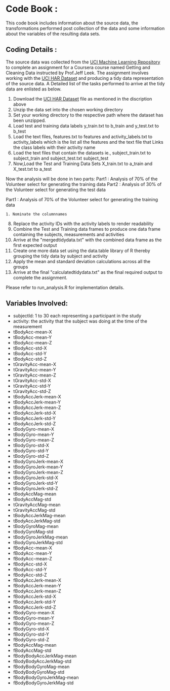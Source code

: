 Code Book :
===========

This code book includes information about the source data, the transformations performed post collection of the data and some information about the variables of the resulting data sets.

Coding Details :
----------------

The source data was collected from the [UCI Machine Learning Repository](http://archive.ics.uci.edu/ml/datasets/Human+Activity+Recognition+Using+Smartphones) to complete an assignment for a Coursera course named Getting and Cleaning Data instructed by Prof.Jeff Leek. The assignment involves working with the [UCI HAR Dataset](https://d396qusza40orc.cloudfront.net/getdata%2Fprojectfiles%2FUCI%20HAR%20Dataset.zip) and producing a tidy data representation of the source data. A Detailed list of the tasks performed to arrive at the tidy data are enlisted as below.

1. Download the [UCI HAR Dataset](https://d396qusza40orc.cloudfront.net/getdata%2Fprojectfiles%2FUCI%20HAR%20Dataset.zip) file as mentioned in the discription above
2. Unzip the data set into the chosen working directory
3. Set your working directory to the respective path where the dataset has been unzipped.
3. Load test and training data labels y_train.txt to b_train and y_test.txt to b_test
4. Load the text files, features.txt to features and activity_labels.txt to activity_labels which is the  list all the features and the text file that Links the class labels with their activity name
5. Load the text files that contain the datasets ie., subject_train.txt to subject_train  and subject_test.txt subject_test
6. Now,Load the Test and Training Data Sets X_train.txt to a_train and X_test.txt to a_test

Now the analysis will be done in two parts:
     Part1 : Analysis of 70% of the Volunteer select for generating the training data
     Part2 : Analysis of 30% of the Volunteer select for generating the test data 
    
Part1 : Analysis of 70% of the Volunteer select for generating the training data

    1. Nominate the columnnames
8. Replace the activity IDs with the activity labels to render readability
9. Combine the Test and Training data frames to produce one data frame containing the subjects, measurements and activities
10. Arrive at the "mergedtidydata.txt" with the combined data frame as the first expected output
11. Create one more data set using the data.table library of R thereby grouping the tidy data by subject and activity
12. Apply the mean and standard deviation calculations across all the groups
13. Arrive at the final "calculatedtidydata.txt" as the final required output to complete the assignment.

Please refer to run_analysis.R for implementation details.

Variables Involved: 
-------------------

- subjectId: 1 to 30 each representing a participant in the study
- activity: the activity that the subject was doing at the time of the measurement
- tBodyAcc-mean-X        
- tBodyAcc-mean-Y
- tBodyAcc-mean-Z
- tBodyAcc-std-X
- tBodyAcc-std-Y
- tBodyAcc-std-Z
- tGravityAcc-mean-X
- tGravityAcc-mean-Y
- tGravityAcc-mean-Z
- tGravityAcc-std-X
- tGravityAcc-std-Y
- tGravityAcc-std-Z
- tBodyAccJerk-mean-X
- tBodyAccJerk-mean-Y
- tBodyAccJerk-mean-Z
- tBodyAccJerk-std-X
- tBodyAccJerk-std-Y
- tBodyAccJerk-std-Z
- tBodyGyro-mean-X
- tBodyGyro-mean-Y
- tBodyGyro-mean-Z
- tBodyGyro-std-X
- tBodyGyro-std-Y
- tBodyGyro-std-Z
- tBodyGyroJerk-mean-X
- tBodyGyroJerk-mean-Y
- tBodyGyroJerk-mean-Z
- tBodyGyroJerk-std-X
- tBodyGyroJerk-std-Y
- tBodyGyroJerk-std-Z
- tBodyAccMag-mean
- tBodyAccMag-std
- tGravityAccMag-mean
- tGravityAccMag-std
- tBodyAccJerkMag-mean
- tBodyAccJerkMag-std
- tBodyGyroMag-mean
- tBodyGyroMag-std
- tBodyGyroJerkMag-mean
- tBodyGyroJerkMag-std
- fBodyAcc-mean-X
- fBodyAcc-mean-Y
- fBodyAcc-mean-Z
- fBodyAcc-std-X
- fBodyAcc-std-Y
- fBodyAcc-std-Z
- fBodyAccJerk-mean-X
- fBodyAccJerk-mean-Y
- fBodyAccJerk-mean-Z
- fBodyAccJerk-std-X
- fBodyAccJerk-std-Y
- fBodyAccJerk-std-Z
- fBodyGyro-mean-X
- fBodyGyro-mean-Y
- fBodyGyro-mean-Z
- fBodyGyro-std-X
- fBodyGyro-std-Y
- fBodyGyro-std-Z
- fBodyAccMag-mean
- fBodyAccMag-std
- fBodyBodyAccJerkMag-mean
- fBodyBodyAccJerkMag-std
- fBodyBodyGyroMag-mean
- fBodyBodyGyroMag-std
- fBodyBodyGyroJerkMag-mean
- fBodyBodyGyroJerkMag-std
